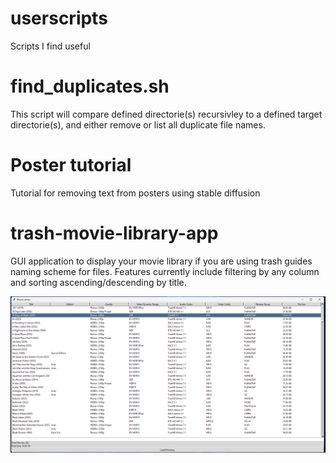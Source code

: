 # userscripts

Scripts I find useful

# find_duplicates.sh 

This script will compare defined directorie(s) recursivley to a defined target directorie(s), and either remove or list all duplicate file names.

# Poster tutorial

Tutorial for removing text from posters using stable diffusion

# trash-movie-library-app

GUI application to display your movie library if you are using trash guides naming scheme for files. Features currently include filtering by any column and sorting ascending/descending by title.

![trash-movie-library-app](trash-movie-library-app/trash-movie-library-app.png)
